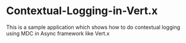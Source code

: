 # Contextual-Logging-in-Vert.x
This is a sample application which shows how to do contextual logging using MDC in Async framework like Vert.x
